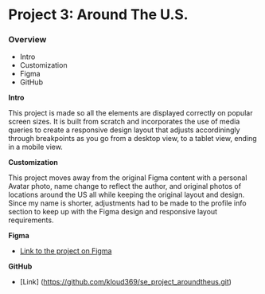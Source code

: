 # Project 3: Around The U.S.

### Overview

- Intro
- Customization
- Figma
- GitHub

**Intro**

This project is made so all the elements are displayed correctly on popular screen sizes. It is built from scratch and incorporates the use of media queries to create a responsive design layout that adjusts accordiningly through breakpoints as you go from a desktop view, to a tablet view, ending in a mobile view.

**Customization**

This project moves away from the original Figma content with a personal Avatar photo, name change to reflect the author, and original photos of locations around the US all while keeping the original layout and design. Since my name is shorter, adjustments had to be made to the profile info section to keep up with the Figma design and responsive layout requirements.

**Figma**

- [Link to the project on Figma](https://www.figma.com/file/ii4xxsJ0ghevUOcssTlHZv/Sprint-3%3A-Around-the-US?node-id=0%3A1)

**GitHub**

- [Link] (https://github.com/kloud369/se_project_aroundtheus.git)
